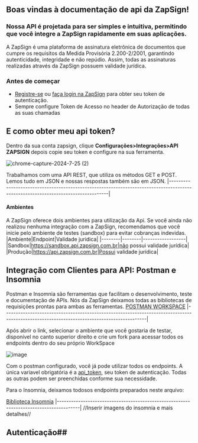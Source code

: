 ## Boas vindas à documentação de api da ZapSign!
### Nossa API é projetada para ser simples e intuitiva, permitindo que você integre a ZapSign rapidamente em suas aplicações.

A ZapSign é uma plataforma de assinatura eletrônica de documentos que cumpre os requisitos da Medida Provisória 2.200-2/2001, garantindo autenticidade, integridade e não repúdio. Assim, todas as assinaturas realizadas através da ZapSign possuem validade jurídica.
### Antes de começar
- [Registre-se](https://app.zapsign.com.br/acesso/criar-conta) ou [faça login na ZapSign](https://app.zapsign.com.br/acesso/entrar) para obter seu token de autenticação.
- Sempre configure Token de Acesso no header de Autorização de todas as suas chamadas

## E como obter meu api token?
Dentro da sua conta zapsign, clique **Configurações>Integrações>API ZAPSIGN** depois copie seu token e configure na sua ferramenta.  

![chrome-capture-2024-7-25 (2)](https://github.com/user-attachments/assets/eb777fa6-f08c-4315-af5b-14a8212a271f)



Trabalhamos com uma API REST, que utiliza os métodos GET e POST. Lemos tudo em JSON e nossas respostas também são em JSON.
|----------------------------------------------------------------------------------------------------------------------------------|


#### Ambientes
A ZapSign oferece dois ambientes para utilização da Api. Se você ainda não realizou nenhuma integração com a ZapSign, recomendamos que você inicie pelo ambiente de testes (sandbox) para evitar cobranças indevidas. 
|Ambiente|Endpoint|Validade juridica|
|--------|--------|------------------|
|Sandbox|https://sandbox.api.zapsign.com.br|não possui validade jurídica|
|Produção|https://api.zapsign.com.br|Possui validade jurídica|

## Integração com Clientes para API: Postman e Insomnia ##

Postman e Insomnia são ferramentas que facilitam o desenvolvimento, teste e documentação de APIs. Nós da ZapSign deixamos todas as bibliotecas de requisições prontas para ambas as ferramentas.
[POSTMAN WORKSPACE](https://elements.getpostman.com/redirect?entityId=27495556-787b914f-ebeb-426a-9808-7fb0bd0d47fd&entityType=collection)
|------------------------------------------------------------------------------------------------------------------------------------------|

Após abrir o link, selecionar o ambiente que você gostaria de testar, disponível no canto superior direito e crie um fork para acessar todos os endpoints dentro do seu próprio WorkSpace

![image](https://github.com/user-attachments/assets/6623593d-9698-40ed-8107-206e6ed76b26)

Com o postman configurado, você já pode utilizar todos os endpoints. A única variavel obrigatória é a [api_token](https://app.zapsign.com.br/conta/configuracoes/integration?tab=api-zapsign), seu token de autenticação. Todas as outras podem ser preenchidas conforme sua necessidade.

Para o Insomnia, deixamos todosos endpoints preparados neste arquivo:

[Biblioteca Insomnia](https://3085168645-files.gitbook.io/~/files/v0/b/gitbook-x-prod.appspot.com/o/spaces%2F-M4noMoX5ZGb2-RhWjjf-887967055%2Fuploads%2Fx7qCxGPFotUx362LKpvF%2FInsomnia_2023-03-27.json?alt=media&token=92133638-2480-439e-9e9c-eab3727e72f5)
|---------------------------------------------------------------------------------------|
//Inserir imagens do insomnia e mais detalhes//


## Autenticação##
















 
